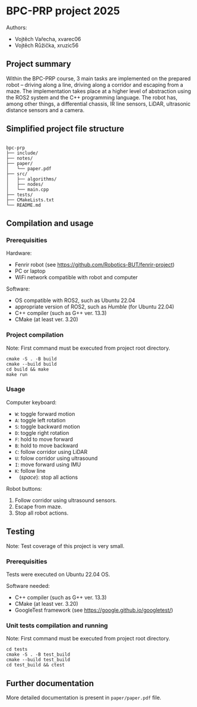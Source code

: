 # BPC-PRP project 2025

Authors:
- Vojtěch Vařecha, xvarec06
- Vojtěch Růžička, xruzic56

## Project summary

Within the BPC-PRP course, 3 main tasks are implemented on the prepared robot – driving along a line, driving along a corridor and escaping from a maze.
The implementation takes place at a higher level of abstraction using the ROS2 system and the C++ programming language.
The robot has, among other things, a differential chassis, IR line sensors, LiDAR, ultrasonic distance sensors and a camera.

## Simplified project file structure

```

bpc-prp
├── include/
├── notes/
├── paper/
│   └── paper.pdf
├── src/
│   ├── algorithms/
│   ├── nodes/
│   └── main.cpp
├── tests/
├── CMakeLists.txt
└── README.md

```


## Compilation and usage

### Prerequisities

Hardware:
- Fenrir robot (see https://github.com/Robotics-BUT/fenrir-project)
- PC or laptop
- WiFi network compatible with robot and computer

Software:
- OS compatible with ROS2, such as Ubuntu 22.04
- appropriate version of ROS2, such as *Humble* (for Ubuntu 22.04)
- C++ compiler (such as G++ ver. 13.3)
- CMake (at least ver. 3.20)

### Project compilation

Note: First command must be executed from project root directory.

```
cmake -S . -B build
cmake --build build
cd build && make
make run
```

### Usage

Computer keyboard:
- `W`: toggle forward motion
- `A`: toggle left rotation
- `S`: toggle backward motion
- `D`: toggle right rotation
- `F`: hold to move forward
- `B`: hold to move backward
- `C`: follow corridor using LiDAR
- `U`: folow corridor using ultrasound
- `I`: move forward using IMU
- `K`: follow line
- ` ` (*space*): stop all actions

Robot buttons:
1. Follow corridor using ultrasound sensors.
2. Escape from maze.
3. Stop all robot actions.

## Testing

Note: Test coverage of this project is very small.

### Prerequisities

Tests were executed on Ubuntu 22.04 OS.

Software needed:
- C++ compiler (such as G++ ver. 13.3)
- CMake (at least ver. 3.20)
- GoogleTest framework (see https://google.github.io/googletest/)

### Unit tests compilation and running

Note: First command must be executed from project root directory.

```
cd tests
cmake -S . -B test_build
cmake --build test_build
cd test_build && ctest
```

## Further documentation

More detailed documentation is present in `paper/paper.pdf` file.

